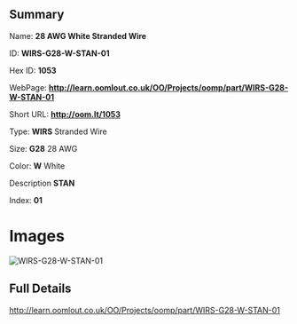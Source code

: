 

## Summary
 
Name: __28 AWG White Stranded Wire__

ID: __WIRS-G28-W-STAN-01__

Hex ID: __1053__

WebPage: __http://learn.oomlout.co.uk/OO/Projects/oomp/part/WIRS-G28-W-STAN-01__

Short URL: __http://oom.lt/1053__


Type: __WIRS__ Stranded Wire 

Size: __G28__ 28 AWG 

Color: __W__ White 

Description __STAN__  

Index: __01__


# Images
![WIRS-G28-W-STAN-01](http://oomlout.com/oomp-gen/parts/WIRS-G28-W-STAN-01/WIRS-G28-W-STAN-01_420.jpg)



## Full Details

 http://learn.oomlout.co.uk/OO/Projects/oomp/part/WIRS-G28-W-STAN-01














